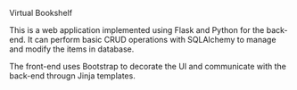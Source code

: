 Virtual Bookshelf

This is a web application implemented using Flask and Python for the back-end. It can perform basic CRUD operations with SQLAlchemy to manage and modify the items in database.

The front-end uses Bootstrap to decorate the UI and communicate with the back-end througn Jinja templates.
